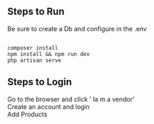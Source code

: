 
## Steps to Run
Be sure to create a Db and configure in the .env

<code>
composer install
npm install && npm run dev
php artisan serve
</code>


## Steps to Login

Go to the browser and click ' Ia m a vendor' <br>
Create an account and login<br>
Add Products<br>


